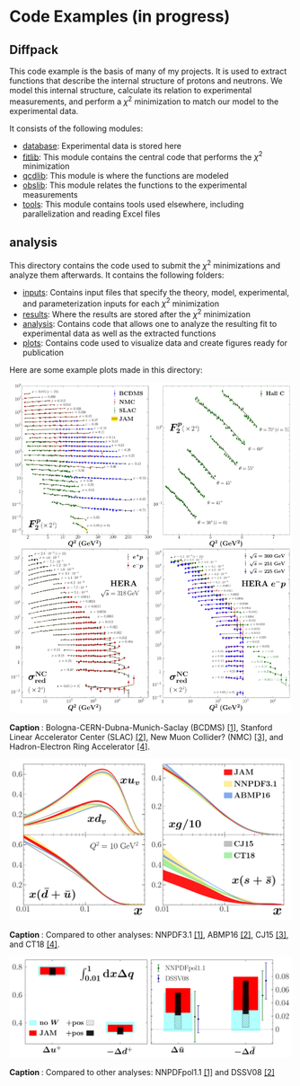 # Code Examples (in progress)


## **Diffpack**

This code example is the basis of many of my projects.
It is used to extract functions that describe the internal structure of protons and neutrons.
We model this internal structure, calculate its relation to experimental measurements, and perform a $\chi^2$ minimization to match our model to the experimental data.

It consists of the following modules:
* <ins>database</ins>: Experimental data is stored here
* <ins>fitlib</ins>: This module contains the central code that performs the $\chi^2$ minimization
* <ins>qcdlib</ins>: This module is where the functions are modeled
* <ins>obslib</ins>: This module relates the functions to the experimental measurements
* <ins>tools</ins>: This module contains tools used elsewhere, including parallelization and reading Excel files


## **analysis**

This directory contains the code used to submit the $\chi^2$ minimizations and analyze them afterwards.  It contains the following folders:
* <ins>inputs</ins>: Contains input files that specify the theory, model, experimental, and parameterization inputs for each $\chi^2$ minimization
* <ins>results</ins>:  Where the results are stored after the $\chi^2$ minimization
* <ins>analysis</ins>: Contains code that allows one to analyze the resulting fit to experimental data as well as the extracted functions
* <ins>plots</ins>:  Contains code used to visualize data and create figures ready for publication

Here are some example plots made in this directory:

![plot](./analysis/plots/thesis/gallery/DIS-proton.png)

<b> Caption </b>: Bologna-CERN-Dubna-Munich-Saclay (BCDMS) [[1]][BCDMS], Stanford Linear Accelerator Center (SLAC) [[2]][SLAC], New Muon Collider? (NMC) [[3]][NMC], and Hadron-Electron Ring Accelerator [[4]][HERA].

![plot](./analysis/plots/seaquest/gallery/PDFs.png)

<b> Caption </b>: Compared to other analyses: NNPDF3.1 [[1]][NNPDF3.1], ABMP16 [[2]][ABMP16], CJ15 [[3]][CJ15], and CT18 [[4]][CT18].

![plot](./analysis/plots/star/gallery/spin.png)

<b> Caption </b>: Compared to other analyses: NNPDFpol1.1 [[1]][NNPDFpol1.1] and DSSV08 [[2]][DSSV08]

[BCDMS]: https://inspirehep.net/record/276661?ln=en
[SLAC]:https://inspirehep.net/literature/319089
[NMC]: http://inspirehep.net/record/424154?ln=en
[HERA]: https://inspirehep.net/record/1377206?ln=en

[NNPDF3.1]: https://inspirehep.net/literature/1602475
[ABMP16]: https://inspirehep.net/literature/1510074
[CJ15]: https://inspirehep.net/literature/1420566
[CT18]: https://inspirehep.net/literature/1773096

[NNPDFpol1.1]: https://inspirehep.net/literature/1302398
[DSSV08]: https://inspirehep.net/literature/818692







